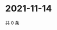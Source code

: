 # 2021-11-14

共 0 条

<!-- BEGIN WEIBO -->
<!-- 最后更新时间 Sun Nov 14 2021 11:14:19 GMT+0800 (China Standard Time) -->

<!-- END WEIBO -->
